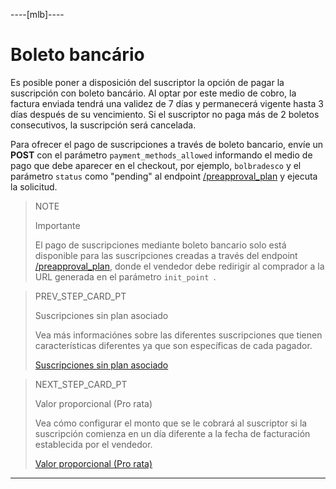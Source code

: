 ----[mlb]----
# Boleto bancário

Es posible poner a disposición del suscriptor la opción de pagar la suscripción con boleto bancário. Al optar por este medio de cobro, la factura enviada tendrá una validez de 7 días y permanecerá vigente hasta 3 días después de su vencimiento. Si el suscriptor no paga más de 2 boletos consecutivos, la suscripción será cancelada.

Para ofrecer el pago de suscripciones a través de boleto bancario, envíe un **POST** con el parámetro `payment_methods_allowed` informando el medio de pago que debe aparecer en el checkout, por ejemplo, `bolbradesco` y el parámetro `status` como "pending" al endpoint [/preapproval_plan](/developers/es/reference/subscriptions/_preapproval_plan/post) y ejecuta la solicitud.

> NOTE
>
> Importante
>
> El pago de suscripciones mediante boleto bancario solo está disponible para las suscripciones creadas a través del endpoint [/preapproval_plan](/developers/es/reference/subscriptions/_preapproval_plan/post), donde el vendedor debe redirigir al comprador a la URL generada en el parámetro `init_point `.

> PREV_STEP_CARD_PT
>
> Suscripciones sin plan asociado
>
> Vea más informaciónes sobre las diferentes suscripciones que tienen características diferentes ya que son específicas de cada pagador.
>
> [Suscripciones sin plan asociado](/developers/es/docs/subscriptions/integration-configuration/subscriptions-no-associated-plan)

> NEXT_STEP_CARD_PT
>
> Valor proporcional (Pro rata)
>
> Vea cómo configurar el monto que se le cobrará al suscriptor si la suscripción comienza en un día diferente a la fecha de facturación establecida por el vendedor.
>
> [Valor proporcional (Pro rata)](/developers/es/docs/subscriptions/integration-customization/payment-methods/proportional-amount)

------------
